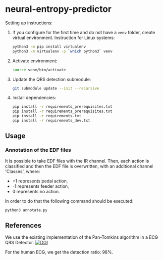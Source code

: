 # neural-entropy-predictor

Setting up instructions:

1. If you configure for the first time and do not have a `venv` folder, create virtual environment. Instruction for Linux systems:

   ```bash
   python3 -m pip install virtualenv
   python3 -m virtualenv -p `which python3` venv
   ```

2. Activate environment:

   ```bash
   source venv/bin/activate
   ```

3. Update the QRS detection submodule:
    
   ```bash
   git submodule update --init --recursive 
   ```

4. Install dependencies:

   ```bash
   pip install -r requirements_prerequisites.txt
   pip install -r requirements_prerequisites.txt
   pip install -r requirements.txt
   pip install -r requirements_dev.txt
   ```

## Usage

### Annotation of the EDF files

It is possible to take EDF files with the IR channel. Then, each action is classified and then the EDF file is
overwritten, with an additional channel 'Classes', where:

* +1 represents pedal action,
* -1 represents feeder action,
* 0 represents no action.

In order to do that the following command should be executed:

```bash
python3 annotate.py
``` 

   
## References

We use the existing implementation of the Pan-Tomkins algorithm in a ECG QRS Detector.
[![DOI](https://zenodo.org/badge/55516257.svg)](https://zenodo.org/badge/latestdoi/55516257)

For the human ECG, we get the detection ratio: 98%.
